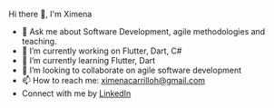 Hi there 👋, I'm Ximena

- 💬 Ask me about Software Development, agile methodologies and teaching.
- 🔭 I’m currently working on Flutter, Dart, C#
- 🌱 I’m currently learning Flutter, Dart
- 👯 I’m looking to collaborate on agile software development
- 📫 How to reach me: [ximenacarrilloh@gmail.com](mailto:ximenacarrilloh@gmail.com)
- Connect with me by [LinkedIn](http://www.linkedin.com/in/ximenacarrillo)
